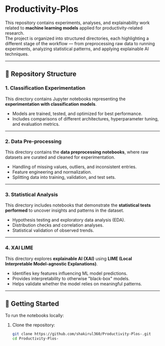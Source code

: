 # Productivity-Plos

This repository contains experiments, analyses, and explainability work related to **machine learning models** applied for productivity-related research.  
The project is organized into structured directories, each highlighting a different stage of the workflow — from preprocessing raw data to running experiments, analyzing statistical patterns, and applying explainable AI techniques.  

---

## 📂 Repository Structure

### 1. Classification Experimentation
This directory contains Jupyter notebooks representing the **experimentation with classification models**.  
- Models are trained, tested, and optimized for best performance.  
- Includes comparisons of different architectures, hyperparameter tuning, and evaluation metrics.  

---

### 2. Data Pre-processing
This directory contains the **data preprocessing notebooks**, where raw datasets are curated and cleaned for experimentation.  
- Handling of missing values, outliers, and inconsistent entries.  
- Feature engineering and normalization.  
- Splitting data into training, validation, and test sets.  

---

### 3. Statistical Analysis
This directory includes notebooks that demonstrate the **statistical tests performed** to uncover insights and patterns in the dataset.  
- Hypothesis testing and exploratory data analysis (EDA).  
- Distribution checks and correlation analyses.  
- Statistical validation of observed trends.  

---

### 4. XAI LIME
This directory explores **explainable AI (XAI)** using **LIME (Local Interpretable Model-agnostic Explanations)**.  
- Identifies key features influencing ML model predictions.  
- Provides interpretability to otherwise "black-box" models.  
- Helps validate whether the model relies on meaningful patterns.  

---

## 🚀 Getting Started

To run the notebooks locally:

1. Clone the repository:
   ```bash
   git clone https://github.com/shakirul360/Productivity-Plos-.git
   cd Productivity-Plos-
